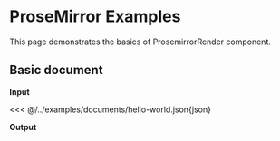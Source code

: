 <script setup lang="ts">
import helloWorld from "#examples/documents/hello-world.json";
</script>

# ProseMirror Examples

This page demonstrates the basics of ProsemirrorRender component.

## Basic document

**Input**

<<< @/../examples/documents/hello-world.json{json}

**Output**

<prosemirror-render :node="helloWorld" />
